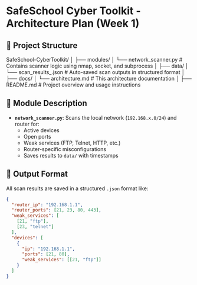 # SafeSchool Cyber Toolkit - Architecture Plan (Week 1)

## 📁 Project Structure
SafeSchool-CyberToolkit/
│
├── modules/
│ └── network_scanner.py # Contains scanner logic using nmap, socket, and subprocess
│
├── data/
│ └── scan_results_<timestamp>.json # Auto-saved scan outputs in structured format
│
├── docs/
│ └── architecture.md # This architecture documentation
│
├── README.md # Project overview and usage instructions


## 🧱 Module Description

- **`network_scanner.py`**: Scans the local network (`192.168.x.0/24`) and router for:
  - Active devices
  - Open ports
  - Weak services (FTP, Telnet, HTTP, etc.)
  - Router-specific misconfigurations
  - Saves results to `data/` with timestamps

## 🧾 Output Format

All scan results are saved in a structured `.json` format like:

```json
{
  "router_ip": "192.168.1.1",
  "router_ports": [21, 23, 80, 443],
  "weak_services": [
    [21, "ftp"],
    [23, "telnet"]
  ],
  "devices": [
    {
      "ip": "192.168.1.1",
      "ports": [21, 80],
      "weak_services": [[21, "ftp"]]
    }
  ]
}


